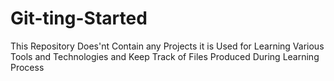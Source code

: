 # Git-ting-Started
This Repository Does'nt Contain any Projects 
it is Used for Learning Various Tools and Technologies and Keep Track of Files Produced During Learning Process
